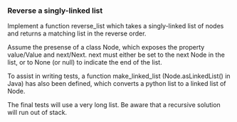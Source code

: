 ### Reverse a singly-linked list

Implement a function reverse_list which takes a singly-linked list of nodes and returns a matching list in the reverse order.

Assume the presense of a class Node, which exposes the property value/Value and next/Next. next must either be set to the next Node in the list, or to None (or null) to indicate the end of the list.

To assist in writing tests, a function make_linked_list (Node.asLinkedList() in Java) has also been defined, which converts a python list to a linked list of Node.

The final tests will use a very long list. Be aware that a recursive solution will run out of stack.

